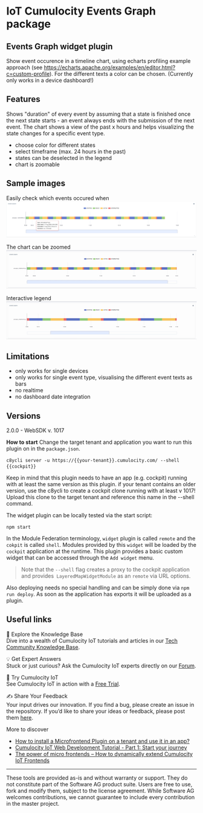 # IoT Cumulocity Events Graph package

## Events Graph widget plugin
Show event occurence in a timeline chart, using echarts profiling example approach (see https://echarts.apache.org/examples/en/editor.html?c=custom-profile). For the different texts a color can be chosen. (Currently only works in a device dashboard!)

## Features
Shows "duration" of every event by assuming that a state is finished once the next state starts - an event always ends with the submission of the next event. The chart shows a view of the past x hours and helps visualizing the state changes for a specific event type. 

* choose color for different states
* select timeframe (max. 24 hours in the past)
* states can be deselected in the legend
* chart is zoomable

## Sample images

Easily check which events occured when
![alt Events graph example](/docs/screenshot.png)


The chart can be zoomed
![alt Show zoom capability](/docs/zoom-example.gif)

Interactive legend
![alt Show legend interaction](/docs/legend-example.gif)

## Limitations
* only works for single devices
* only works for single event type, visualising the different event texts as bars
* no realtime
* no dashboard date integration

## Versions
2.0.0 - WebSDK v. 1017

**How to start**
Change the target tenant and application you want to run this plugin on in the `package.json`.

```
c8ycli server -u https://{{your-tenant}}.cumulocity.com/ --shell {{cockpit}}
```
Keep in mind that this plugin needs to have an app (e.g. cockpit) running with at least the same version as this plugin. if your tenant contains an older version, use the c8ycli to create a cockpit clone running with at least v 1017! Upload this clone to the target tenant and reference this name in the --shell command.

The widget plugin can be locally tested via the start script:

```
npm start
```

In the Module Federation terminology, `widget` plugin is called `remote` and the `cokpit` is called `shell`. Modules provided by this `widget` will be loaded by the `cockpit` application at the runtime. This plugin provides a basic custom widget that can be accessed through the `Add widget` menu.

> Note that the `--shell` flag creates a proxy to the cockpit application and provides` LayeredMapWidgetModule` as an `remote` via URL options.

Also deploying needs no special handling and can be simply done via `npm run deploy`. As soon as the application has exports it will be uploaded as a plugin.

## Useful links 

📘 Explore the Knowledge Base   
Dive into a wealth of Cumulocity IoT tutorials and articles in our [Tech Community Knowledge Base](https://tech.forums.softwareag.com/tags/c/knowledge-base/6/cumulocity-iot).  

💡 Get Expert Answers    
Stuck or just curious? Ask the Cumulocity IoT experts directly on our [Forum](https://tech.forums.softwareag.com/tags/c/forum/1/Cumulocity-IoT).   


🚀 Try Cumulocity IoT    
See Cumulocity IoT in action with a [Free Trial](https://techcommunity.softwareag.com/en_en/downloads.html).   

✍️ Share Your Feedback    
Your input drives our innovation. If you find a bug, please create an issue in the repository. If you’d like to share your ideas or feedback, please post them [here](https://tech.forums.softwareag.com/c/feedback/2). 

More to discover
* [How to install a Microfrontend Plugin on a tenant and use it in an app?](https://tech.forums.softwareag.com/t/how-to-install-a-microfrontend-plugin-on-a-tenant-and-use-it-in-an-app/268981)  
* [Cumulocity IoT Web Development Tutorial - Part 1: Start your journey](https://tech.forums.softwareag.com/t/cumulocity-iot-web-development-tutorial-part-1-start-your-journey/259613) 
* [The power of micro frontends – How to dynamically extend Cumulocity IoT Frontends](https://tech.forums.softwareag.com/t/the-power-of-micro-frontends-how-to-dynamically-extend-cumulocity-iot-frontends/266665)  

------------------------------
These tools are provided as-is and without warranty or support. They do not constitute part of the Software AG product suite. Users are free to use, fork and modify them, subject to the license agreement. While Software AG welcomes contributions, we cannot guarantee to include every contribution in the master project.
